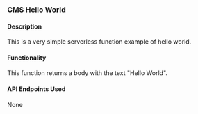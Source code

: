 ### CMS Hello World
#### Description
This is a very simple serverless function example of hello world.

#### Functionality
This function returns a body with the text "Hello World".

#### API Endpoints Used
None
